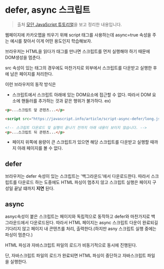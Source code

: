 # defer, async 스크립트

> 출처 [모던 JavaScript 튜토리얼](https://ko.javascript.info/)을 보고 정리한 내용입니다.

웹페이지에 카카오맵을 띄우기 위해 script 태그를 사용하는데 async=true 속성을 주는 예시를 찾아서 이게 어떤 용도인지 학습해보자.

브라우저는 HTML을 읽다가 <script></script> 태그를 만나면 스크립트를 먼저 실행해야 하기 때문에 DOM생성을 멈춘다.

src 속성이 있는 <script src="..."></script> 태그의 경우에도 마찬가지로 외부에서 스크립트를 다운받고 실행한 후에 남은 페이지를 처리한다.

이런 브라우저의 동작 방식은

-   스크립트에서 스크립트 아래에 있는 DOM요소에 접근할 수 없다. 따라서 DOM 요소에 핸들러를 추가하는 것과 같은 행위가 불가하다. ex)

```html
<p>...스크립트 앞 콘텐츠...</p>

<script src="https://javascript.info/article/script-async-defer/long.js?speed=1"></script>

<!-- 스크립트 다운로드 및 실행이 끝나기 전까지 아래 내용이 보이지 않습니다. -->
<p>...스크립트 뒤 콘텐츠...</p>
```

-   페이지 위쪽에 용량이 큰 스크립트가 있으면 해당 스크립트를 다운받고 실행할 때까지 아래 페이지를 볼 수 없다.

## defer

브라우저는 defer 속성이 있는 스크립트는 '백그라운드'에서 다운로드한다. 따라서 스크립트를 다운로드 하는 도중에도 HTML 파싱이 멈추지 않고 스크립트 실행은 페이지 구성일 끝날 떄까지 **지연** 된다.

## async

asnyc속성이 붙은 스크립트는 페이지와 독립적으로 동작하고 defer와 마찬가지로 백그라운드에서 다운로드된다. 따라서 HTML 페이지는 async 스크립트 다운이 완료되길 기다리지 않고 페이지 내 콘텐츠를 처리, 출력한다.(하지만 asny 스크립트 실행 중에는 파싱이 멈춘다.)

HTML 파싱과 자바스크립트 파일의 로드가 비동기적으로 동시에 진행된다.

단, 자바스크립트 파일의 로드가 완료되면 HTML 파싱이 중단하고 자바스크립트 파일을 실행한다.
